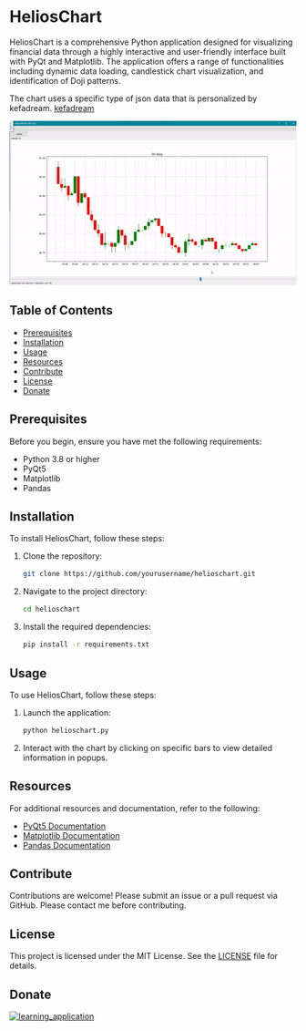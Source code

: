 # HeliosChart

HeliosChart is a comprehensive Python application designed for visualizing financial data through a highly interactive and user-friendly interface built with PyQt and Matplotlib. The application offers a range of functionalities including dynamic data loading, candlestick chart visualization, and identification of Doji patterns.

The chart uses a specific type of json data that is personalized by kefadream. [kefadream](https://github.com/kefadream)

[![Alt text](https://github.com/Errahum/Available-soon/blob/main/helioschart.gif)]()

## Table of Contents

- [Prerequisites](#prerequisites)
- [Installation](#installation)
- [Usage](#usage)
- [Resources](#resources)
- [Contribute](#contribute)
- [License](#license)
- [Donate](#donate)

## Prerequisites

Before you begin, ensure you have met the following requirements:
- Python 3.8 or higher
- PyQt5
- Matplotlib
- Pandas

## Installation

To install HeliosChart, follow these steps:

1. Clone the repository:
   ```bash
   git clone https://github.com/yourusername/helioschart.git
   ```
   
2. Navigate to the project directory:
   ```bash
   cd helioschart
   ```
   
3. Install the required dependencies:
   ```bash
   pip install -r requirements.txt
   ```

## Usage

To use HeliosChart, follow these steps:

1. Launch the application:
   ```bash
   python helioschart.py
   ```

2. Interact with the chart by clicking on specific bars to view detailed information in popups.

## Resources

For additional resources and documentation, refer to the following:
- [PyQt5 Documentation](https://doc.qt.io/qtforpython/)
- [Matplotlib Documentation](https://matplotlib.org/stable/contents.html)
- [Pandas Documentation](https://pandas.pydata.org/pandas-docs/stable/)

## Contribute

Contributions are welcome! Please submit an issue or a pull request via GitHub.
Please contact me before contributing.

## License

This project is licensed under the MIT License. See the [LICENSE](LICENSE) file for details.

## Donate

[![learning_application](https://i.imgur.com/abEFO5o.png)](https://buymeacoffee.com/Errahum)
